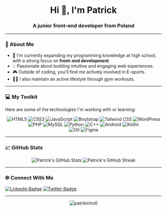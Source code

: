 <h1 align="center">Hi 👋, I'm Patrick</h1>
<h3 align="center">A junior front-end developer from Poland</h3>

---

### 🚀 About Me

- 🌱 I'm currently expanding my programming knowledge at high school, with a strong focus on **front-end development**.
- 💡 Passionate about building intuitive and engaging web experiences.
- 🎮 Outside of coding, you'll find me actively involved in E-sports.
- 🏋️‍♂️ I also maintain an active lifestyle through gym workouts.

---

### 💻 My Toolkit

Here are some of the technologies I'm working with or learning:

<p align="center">
  <img src="https://img.shields.io/badge/HTML5-E34F26?style=for-the-badge&logo=html5&logoColor=white" alt="HTML5"/>
  <img src="https://img.shields.io/badge/CSS3-1572B6?style=for-the-badge&logo=css3&logoColor=white" alt="CSS3"/>
  <img src="https://img.shields.io/badge/JavaScript-F7DF1E?style=for-the-badge&logo=javascript&logoColor=black" alt="JavaScript"/>
  <img src="https://img.shields.io/badge/Bootstrap-7952B3?style=for-the-badge&logo=bootstrap&logoColor=white" alt="Bootstrap"/>
  <img src="https://img.shields.io/badge/Tailwind_CSS-38B2AC?style=for-the-badge&logo=tailwind-css&logoColor=white" alt="Tailwind CSS"/>
  <img src="https://img.shields.io/badge/WordPress-21759B?style=for-the-badge&logo=wordpress&logoColor=white" alt="WordPress"/>
  <br>
  <img src="https://img.shields.io/badge/PHP-777BB4?style=for-the-badge&logo=php&logoColor=white" alt="PHP"/>
  <img src="https://img.shields.io/badge/MySQL-4479A1?style=for-the-badge&logo=mysql&logoColor=white" alt="MySQL"/>
  <img src="https://img.shields.io/badge/Python-3776AB?style=for-the-badge&logo=python&logoColor=white" alt="Python"/>
  <img src="https://img.shields.io/badge/C%2B%2B-00599C?style=for-the-badge&logo=c%2B%2B&logoColor=white" alt="C++"/>
  <img src="https://img.shields.io/badge/Android-3DDC84?style=for-the-badge&logo=android&logoColor=white" alt="Android"/>
  <img src="https://img.shields.io/badge/Kotlin-7F52FF?style=for-the-badge&logo=kotlin&logoColor=white" alt="Kotlin"/>
  <br>
  <img src="https://img.shields.io/badge/Git-F05032?style=for-the-badge&logo=git&logoColor=white" alt="Git"/>
  <img src="https://img.shields.io/badge/Figma-F24E1E?style=for-the-badge&logo=figma&logoColor=white" alt="Figma"/>
</p>

---

### 📈 GitHub Stats

<p align="center">
  <img src="https://github-readme-stats.vercel.app/api?username=patrikinho0&show_icons=true&theme=blueberry&hide_border=true" alt="Patrick's GitHub Stats"/>
  <img src="https://github-readme-streak-stats.herokuapp.com/?user=patrikinho0&theme=blueberry&hide_border=true" alt="Patrick's GitHub Streak"/>
</p>

---

### 🌐 Connect With Me

[![Linkedin Badge](https://img.shields.io/badge/LinkedIn-0077B5?style=for-the-badge&logo=linkedin&logoColor=white)](https://www.linkedin.com/in/patryk-sadowski-a302a6278/)
[![Twitter Badge](https://img.shields.io/badge/Twitter-1DA1F2?style=for-the-badge&logo=twitter&logoColor=white)](https://x.com/patrikinhocs)

---

<p align="center"> <img src="https://komarev.com/ghpvc/?username=patrikinho0&label=Visitors:&color=0e64b4&style=plastic" alt="patrikinho0" /></p>
